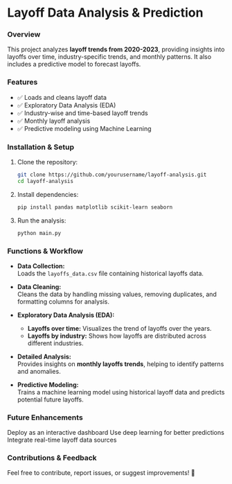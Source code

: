 # **Layoff Data Analysis & Prediction**  

### **Overview**  
This project analyzes **layoff trends from 2020-2023**, providing insights into layoffs over time, industry-specific trends, and monthly patterns. It also includes a predictive model to forecast layoffs.  

### **Features**  
- ✅ Loads and cleans layoff data  
- ✅ Exploratory Data Analysis (EDA)  
- ✅ Industry-wise and time-based layoff trends  
- ✅ Monthly layoff analysis  
- ✅ Predictive modeling using Machine Learning  


### **Installation & Setup**  
1. Clone the repository:  
   ```bash
   git clone https://github.com/yourusername/layoff-analysis.git
   cd layoff-analysis

2. Install dependencies:
    ```bash
    pip install pandas matplotlib scikit-learn seaborn


3. Run the analysis:
   ```bash
   python main.py

### **Functions & Workflow**  

- **Data Collection:**  
  Loads the `layoffs_data.csv` file containing historical layoffs data.

- **Data Cleaning:**  
  Cleans the data by handling missing values, removing duplicates, and formatting columns for analysis.

- **Exploratory Data Analysis (EDA):**  
  - **Layoffs over time:** Visualizes the trend of layoffs over the years.  
  - **Layoffs by industry:** Shows how layoffs are distributed across different industries.

- **Detailed Analysis:**  
  Provides insights on **monthly layoffs trends**, helping to identify patterns and anomalies.

- **Predictive Modeling:**  
  Trains a machine learning model using historical layoff data and predicts potential future layoffs.


### **Future Enhancements**
Deploy as an interactive dashboard
Use deep learning for better predictions
Integrate real-time layoff data sources

### **Contributions & Feedback**
Feel free to contribute, report issues, or suggest improvements! 🚀




